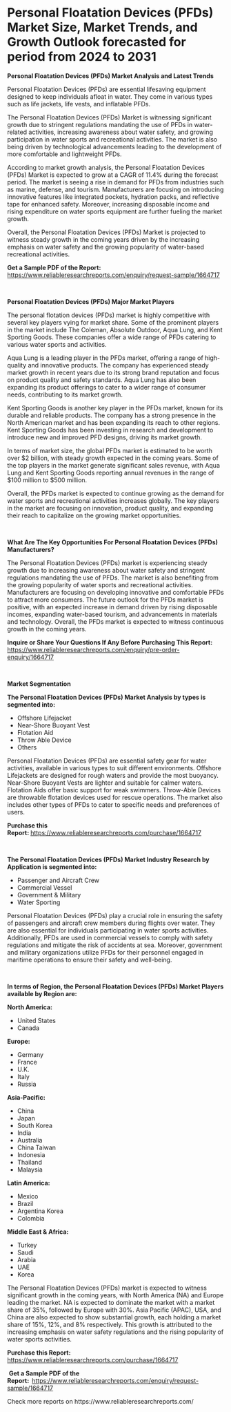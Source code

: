 <p><h1>Personal Floatation Devices (PFDs) Market Size, Market Trends, and Growth Outlook forecasted for period from 2024 to 2031</h1></p><p><strong>Personal Floatation Devices (PFDs) Market Analysis and Latest Trends</strong></p>
<p><p>Personal Floatation Devices (PFDs) are essential lifesaving equipment designed to keep individuals afloat in water. They come in various types such as life jackets, life vests, and inflatable PFDs.</p><p>The Personal Floatation Devices (PFDs) Market is witnessing significant growth due to stringent regulations mandating the use of PFDs in water-related activities, increasing awareness about water safety, and growing participation in water sports and recreational activities. The market is also being driven by technological advancements leading to the development of more comfortable and lightweight PFDs.</p><p>According to market growth analysis, the Personal Floatation Devices (PFDs) Market is expected to grow at a CAGR of 11.4% during the forecast period. The market is seeing a rise in demand for PFDs from industries such as marine, defense, and tourism. Manufacturers are focusing on introducing innovative features like integrated pockets, hydration packs, and reflective tape for enhanced safety. Moreover, increasing disposable income and rising expenditure on water sports equipment are further fueling the market growth.</p><p>Overall, the Personal Floatation Devices (PFDs) Market is projected to witness steady growth in the coming years driven by the increasing emphasis on water safety and the growing popularity of water-based recreational activities.</p></p>
<p><strong>Get a Sample PDF of the Report:&nbsp;</strong> <a href="https://www.reliableresearchreports.com/enquiry/request-sample/1664717">https://www.reliableresearchreports.com/enquiry/request-sample/1664717</a></p>
<p>&nbsp;</p>
<p><strong>Personal Floatation Devices (PFDs) Major Market Players</strong></p>
<p><p>The personal flotation devices (PFDs) market is highly competitive with several key players vying for market share. Some of the prominent players in the market include The Coleman, Absolute Outdoor, Aqua Lung, and Kent Sporting Goods. These companies offer a wide range of PFDs catering to various water sports and activities.</p><p>Aqua Lung is a leading player in the PFDs market, offering a range of high-quality and innovative products. The company has experienced steady market growth in recent years due to its strong brand reputation and focus on product quality and safety standards. Aqua Lung has also been expanding its product offerings to cater to a wider range of consumer needs, contributing to its market growth.</p><p>Kent Sporting Goods is another key player in the PFDs market, known for its durable and reliable products. The company has a strong presence in the North American market and has been expanding its reach to other regions. Kent Sporting Goods has been investing in research and development to introduce new and improved PFD designs, driving its market growth.</p><p>In terms of market size, the global PFDs market is estimated to be worth over $2 billion, with steady growth expected in the coming years. Some of the top players in the market generate significant sales revenue, with Aqua Lung and Kent Sporting Goods reporting annual revenues in the range of $100 million to $500 million.</p><p>Overall, the PFDs market is expected to continue growing as the demand for water sports and recreational activities increases globally. The key players in the market are focusing on innovation, product quality, and expanding their reach to capitalize on the growing market opportunities.</p></p>
<p>&nbsp;</p>
<p><strong>What Are The Key Opportunities For Personal Floatation Devices (PFDs) Manufacturers?</strong></p>
<p><p>The Personal Floatation Devices (PFDs) market is experiencing steady growth due to increasing awareness about water safety and stringent regulations mandating the use of PFDs. The market is also benefiting from the growing popularity of water sports and recreational activities. Manufacturers are focusing on developing innovative and comfortable PFDs to attract more consumers. The future outlook for the PFDs market is positive, with an expected increase in demand driven by rising disposable incomes, expanding water-based tourism, and advancements in materials and technology. Overall, the PFDs market is expected to witness continuous growth in the coming years.</p></p>
<p><strong>Inquire or Share Your Questions If Any Before Purchasing This Report:</strong> <a href="https://www.reliableresearchreports.com/enquiry/pre-order-enquiry/1664717">https://www.reliableresearchreports.com/enquiry/pre-order-enquiry/1664717</a></p>
<p>&nbsp;</p>
<p><strong>Market Segmentation</strong></p>
<p><strong>The Personal Floatation Devices (PFDs) Market Analysis by types is segmented into:</strong></p>
<p><ul><li>Offshore Lifejacket</li><li>Near-Shore Buoyant Vest</li><li>Flotation Aid</li><li>Throw Able Device</li><li>Others</li></ul></p>
<p><p>Personal Floatation Devices (PFDs) are essential safety gear for water activities, available in various types to suit different environments. Offshore Lifejackets are designed for rough waters and provide the most buoyancy. Near-Shore Buoyant Vests are lighter and suitable for calmer waters. Flotation Aids offer basic support for weak swimmers. Throw-Able Devices are throwable flotation devices used for rescue operations. The market also includes other types of PFDs to cater to specific needs and preferences of users.</p></p>
<p><strong>Purchase this Report:&nbsp;</strong><a href="https://www.reliableresearchreports.com/purchase/1664717">https://www.reliableresearchreports.com/purchase/1664717</a></p>
<p>&nbsp;</p>
<p><strong>The Personal Floatation Devices (PFDs) Market Industry Research by Application is segmented into:</strong></p>
<p><ul><li>Passenger and Aircraft Crew</li><li>Commercial Vessel</li><li>Government & Military</li><li>Water Sporting</li></ul></p>
<p><p>Personal Floatation Devices (PFDs) play a crucial role in ensuring the safety of passengers and aircraft crew members during flights over water. They are also essential for individuals participating in water sports activities. Additionally, PFDs are used in commercial vessels to comply with safety regulations and mitigate the risk of accidents at sea. Moreover, government and military organizations utilize PFDs for their personnel engaged in maritime operations to ensure their safety and well-being.</p></p>
<p>&nbsp;</p>
<p><strong>In terms of Region, the Personal Floatation Devices (PFDs) Market Players available by Region are:</strong></p>
<p>
    <p> <strong> North America: </strong>
        <ul>
            <li>United States</li>
            <li>Canada</li>
        </ul>
        </p> 
    <p> <strong> Europe: </strong>
        <ul>
            <li>Germany</li>
            <li>France</li>
            <li>U.K.</li>
            <li>Italy</li>
            <li>Russia</li>
        </ul>
        </p> 
    <p> <strong> Asia-Pacific: </strong>
        <ul>
            <li>China</li>
            <li>Japan</li>
            <li>South Korea</li>
            <li>India</li>
            <li>Australia</li>
            <li>China Taiwan</li>
            <li>Indonesia</li>
            <li>Thailand</li>
            <li>Malaysia</li>
        </ul>
        </p> 
    <p> <strong> Latin America: </strong>
        <ul>
            <li>Mexico</li>
            <li>Brazil</li>
            <li>Argentina Korea</li>
            <li>Colombia</li>
        </ul>
        </p> 
    <p> <strong> Middle East & Africa: </strong>
        <ul>
            <li>Turkey</li>
            <li>Saudi</li>
            <li>Arabia</li>
            <li>UAE</li>
            <li>Korea</li>
        </ul>
    </p>
    </p>
<p><p>The Personal Floatation Devices (PFDs) market is expected to witness significant growth in the coming years, with North America (NA) and Europe leading the market. NA is expected to dominate the market with a market share of 35%, followed by Europe with 30%. Asia Pacific (APAC), USA, and China are also expected to show substantial growth, each holding a market share of 15%, 12%, and 8% respectively. This growth is attributed to the increasing emphasis on water safety regulations and the rising popularity of water sports activities.</p></p>
<p><strong>Purchase this Report: </strong><a href="https://www.reliableresearchreports.com/purchase/1664717">https://www.reliableresearchreports.com/purchase/1664717</a></p>
<p>&nbsp;<strong>Get a Sample PDF of the Report:&nbsp;&nbsp;</strong><a href="https://www.reliableresearchreports.com/enquiry/request-sample/1664717">https://www.reliableresearchreports.com/enquiry/request-sample/1664717</a></p>
<p><strong></strong></p>
<p>Check more reports on https://www.reliableresearchreports.com/</p>